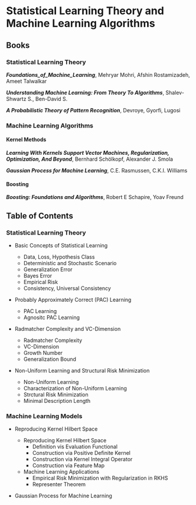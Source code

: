 # Statistical Learning Theory and Machine Learning Algorithms

## Books

### Statistical Learning Theory

***Foundations_of_Machine_Learning***, Mehryar Mohri, Afshin Rostamizadeh, Ameet Talwalkar

***Understanding Machine Learning: From Theory To Algorithms***, Shalev-Shwartz S., Ben-David S.

***A Probabilistic Theory of Pattern Recognition***, Devroye, Gyorfi, Lugosi

### Machine Learning Algorithms

#### Kernel Methods

***Learning With Kernels Support Vector Machines, Regularization, Optimization, And Beyond***, Bernhard Schölkopf, Alexander J. Smola

***Gaussian Process for Machine Learning***, C.E. Rasmussen, C.K.I. Williams

#### Boosting

***Boosting: Foundations and Algorithms***, Robert E Schapire, Yoav Freund

## Table of Contents

### Statistical Learning Theory

- Basic Concepts of Statistical Learning
  - Data, Loss, Hypothesis Class
  - Deterministic and Stochastic Scenario
  - Generalization Error
  - Bayes Error
  - Empirical Risk
  - Consistency, Universal Consistency

- Probably Approximately Correct (PAC) Learning 
  - PAC Learning
  - Agnositc PAC Learning

- Radmatcher Complexity and VC-Dimension
  - Radmatcher Complexity
  - VC-Dimension
  - Growth Number
  - Generalization Bound

- Non-Uniform Learning and Structural Risk Minimization
  - Non-Uniform Learning
  - Characterization of Non-Uniform Learning
  - Strctural Risk Minimization
  - Minimal Description Length

### Machine Learning Models

- Reproducing Kernel Hilbert Space
  - Reproducing Kernel Hilbert Space
    - Definition vis Evaluation Functional
    - Construction via Positive Definite Kernel
    - Construction via Kernel Integral Operator
    - Construction via Feature Map
  - Machine Learning Applications
    - Empirical Risk Minimization with Regularization in RKHS
    - Representer Theorem

- Gaussian Process for Machine Learning
